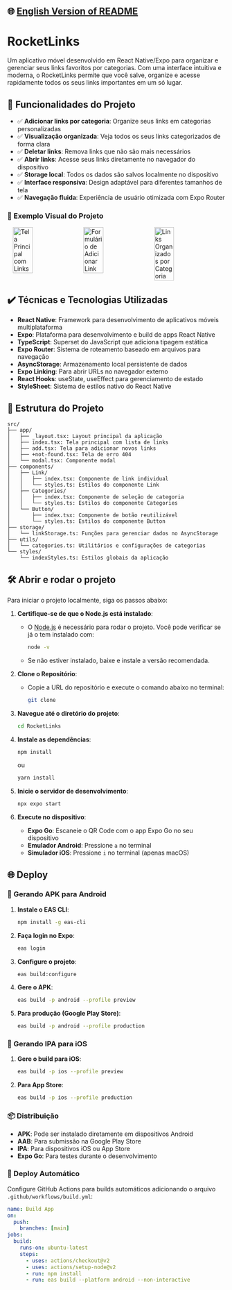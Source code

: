## 🌐 [English Version of README](README_EN.md)

# RocketLinks

Um aplicativo móvel desenvolvido em React Native/Expo para organizar e gerenciar seus links favoritos por categorias. Com uma interface intuitiva e moderna, o RocketLinks permite que você salve, organize e acesse rapidamente todos os seus links importantes em um só lugar.

## 🔨 Funcionalidades do Projeto

- ✅ **Adicionar links por categoria**: Organize seus links em categorias personalizadas
- ✅ **Visualização organizada**: Veja todos os seus links categorizados de forma clara
- ✅ **Deletar links**: Remova links que não são mais necessários
- ✅ **Abrir links**: Acesse seus links diretamente no navegador do dispositivo
- ✅ **Storage local**: Todos os dados são salvos localmente no dispositivo
- ✅ **Interface responsiva**: Design adaptável para diferentes tamanhos de tela
- ✅ **Navegação fluida**: Experiência de usuário otimizada com Expo Router

### 📸 Exemplo Visual do Projeto

<div style="display: flex; gap: 12px; justify-content: center;">
  <img src="https://github.com/user-attachments/assets/27bb1c74-fc00-4b77-89ce-c6d83e4d6f9f" alt="Tela Principal com Links" style="width: 30%; height: auto;" />
  <img src="https://github.com/user-attachments/assets/440117bf-a462-41d3-9a1f-b0f3386d432e" alt="Formulário de Adicionar Link" style="width: 30%; height: auto;" />
  <img src="https://github.com/user-attachments/assets/8bb79dc2-4178-4007-96b4-3022c1812fbe" alt="Links Organizados por Categoria" style="width: 30%; height: auto;" />
</div>

## ✔️ Técnicas e Tecnologias Utilizadas

- **React Native**: Framework para desenvolvimento de aplicativos móveis multiplataforma
- **Expo**: Plataforma para desenvolvimento e build de apps React Native
- **TypeScript**: Superset do JavaScript que adiciona tipagem estática
- **Expo Router**: Sistema de roteamento baseado em arquivos para navegação
- **AsyncStorage**: Armazenamento local persistente de dados
- **Expo Linking**: Para abrir URLs no navegador externo
- **React Hooks**: useState, useEffect para gerenciamento de estado
- **StyleSheet**: Sistema de estilos nativo do React Native

## 📁 Estrutura do Projeto

```
src/
├── app/
│   ├── _layout.tsx: Layout principal da aplicação
│   ├── index.tsx: Tela principal com lista de links
│   ├── add.tsx: Tela para adicionar novos links
│   ├── +not-found.tsx: Tela de erro 404
│   └── modal.tsx: Componente modal
├── components/
│   ├── Link/
│   │   ├── index.tsx: Componente de link individual
│   │   └── styles.ts: Estilos do componente Link
│   ├── Categories/
│   │   ├── index.tsx: Componente de seleção de categoria
│   │   └── styles.ts: Estilos do componente Categories
│   └── Button/
│       ├── index.tsx: Componente de botão reutilizável
│       └── styles.ts: Estilos do componente Button
├── storage/
│   └── linkStorage.ts: Funções para gerenciar dados no AsyncStorage
├── utils/
│   └── categories.ts: Utilitários e configurações de categorias
└── styles/
    └── indexStyles.ts: Estilos globais da aplicação
```

## 🛠️ Abrir e rodar o projeto

Para iniciar o projeto localmente, siga os passos abaixo:

1. **Certifique-se de que o Node.js está instalado**:
   - O [Node.js](https://nodejs.org/) é necessário para rodar o projeto. Você pode verificar se já o tem instalado com:
     ```bash
     node -v
     ```
   - Se não estiver instalado, baixe e instale a versão recomendada.

2. **Clone o Repositório**:
   - Copie a URL do repositório e execute o comando abaixo no terminal:
     ```bash
     git clone 
     ```

3. **Navegue até o diretório do projeto**:
   ```bash
   cd RocketLinks
   ```

4. **Instale as dependências**:
   ```bash
   npm install
   ```
   ou
   ```bash
   yarn install
   ```

5. **Inicie o servidor de desenvolvimento**:
   ```bash
   npx expo start
   ```

6. **Execute no dispositivo**:
   - **Expo Go**: Escaneie o QR Code com o app Expo Go no seu dispositivo
   - **Emulador Android**: Pressione `a` no terminal
   - **Simulador iOS**: Pressione `i` no terminal (apenas macOS)

## 🌐 Deploy 

### 📱 Gerando APK para Android

1. **Instale o EAS CLI**:
   ```bash
   npm install -g eas-cli
   ```

2. **Faça login no Expo**:
   ```bash
   eas login
   ```

3. **Configure o projeto**:
   ```bash
   eas build:configure
   ```

4. **Gere o APK**:
   ```bash
   eas build -p android --profile preview
   ```

5. **Para produção (Google Play Store)**:
   ```bash
   eas build -p android --profile production
   ```

### 🍎 Gerando IPA para iOS

1. **Gere o build para iOS**:
   ```bash
   eas build -p ios --profile preview
   ```

2. **Para App Store**:
   ```bash
   eas build -p ios --profile production
   ```

### 📦 Distribuição

- **APK**: Pode ser instalado diretamente em dispositivos Android
- **AAB**: Para submissão na Google Play Store
- **IPA**: Para dispositivos iOS ou App Store
- **Expo Go**: Para testes durante o desenvolvimento

### 🚀 Deploy Automático

Configure GitHub Actions para builds automáticos adicionando o arquivo `.github/workflows/build.yml`:

```yaml
name: Build App
on:
  push:
    branches: [main]
jobs:
  build:
    runs-on: ubuntu-latest
    steps:
      - uses: actions/checkout@v2
      - uses: actions/setup-node@v2
      - run: npm install
      - run: eas build --platform android --non-interactive
```